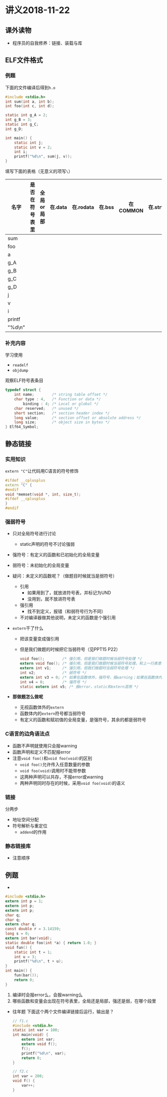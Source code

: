 # 讲义2018-11-22

## 课外读物

+ 程序员的自我修养：链接、装载与库

## ELF文件格式

### 例题

下面的文件编译后得到`h.o`

```c
#include <stdio.h>
int sum(int a, int b);
int foo(int c, int d);

static int g_A = 2;
int g_B = 3;
static int g_C;
int g_D;

int main() {
    static int j;
    static int v = 2;
    int i;
    printf("%d\n", sum(j, v));
}
```

填写下面的表格（无意义的项写`\`）

| 名字   | 是否在符号表里 | 全局 or 局部 | 在.data | 在.rodata | 在.bss | 在COMMON | 在.strtab |
| ------ | -------------- | ------------ | ------- | --------- | ------ | -------- | --------- |
| sum    |                |              |         |           |        |          |           |
| foo    |                |              |         |           |        |          |           |
| a      |                |              |         |           |        |          |           |
| g_A    |                |              |         |           |        |          |           |
| g_B    |                |              |         |           |        |          |           |
| g_C    |                |              |         |           |        |          |           |
| g_D    |                |              |         |           |        |          |           |
| j      |                |              |         |           |        |          |           |
| v      |                |              |         |           |        |          |           |
| i      |                |              |         |           |        |          |           |
| printf |                |              |         |           |        |          |           |
| "%d\n" |                |              |         |           |        |          |           |
<!--
| 名字   | 是否在符号表里 | 全局 or 局部 | 在.data | 在.rodata | 在.bss | 在COMMON | 在.strtab |
| ------ | -------------- | ------------ | ------- | --------- | ------ | -------- | --------- |
| sum    | Y              | G            |         |           |        |          | Y         |
| foo    | N              | \            |         |           |        |          |           |
| a      | N              | \            |         |           |        |          |           |
| g_A    | Y              | L            | Y       |           |        |          | Y         |
| g_B    | Y              | G            | Y       |           |        |          | Y         |
| g_C    | Y              | L            |         |           | Y      |          | Y         |
| g_D    | Y              | G            |         |           |        | Y        | Y         |
| j      | Y              | L            |         |           | Y      |          | Y         |
| v      | Y              | L            | Y       |           |        |          | Y         |
| i      | N              | \            |         |           |        |          |           |
| printf | Y              | G            |         |           |        |          | Y         |
| "%d\n" | N              | \            |         | Y         |        |          |           |

注意：

+ COMMON：未初始化的全局变量
+ .bss: 未初始化的静态变量，初始化为0的全局或静态变量
-->
### 补充内容

学习使用

- `readelf`
- `objdump`

观察ELF符号表条目

```c
typedef struct {
    int name;        /* string table offset */
    char type : 4,   /* Function or data */
        binding : 4; /* Local or global */
    char reserved;   /* unused */
    short section;   /* section header index */
    long value;      /* section offset or absolute address */
    long size;       /* object size in bytes */
} Elf64_Symbol;
```

## 静态链接

### 实用知识

`extern "C"`让代码用C语言的符号修饰

```c++
#ifdef __cplusplus
extern "C" {
#endif
void *memset(void *, int, size_t);
#ifdef __cplusplus
}
#endif
```

### 强弱符号

+ 只对全局符号进行讨论
  + static声明的符号不讨论强弱

+ 强符号：有定义的函数和已初始化的全局变量

+ 弱符号：未初始化的全局变量

+ 疑问：未定义的函数呢？（做题目时候就当是弱符号）

  + 引用
    + 如果用到了，就放进符号表，并标记为UND
    + 没用到，就不放进符号表
  + 强引用
    + 找不到定义，报错（和弱符号行为不同）
  + 不对编译器做其他说明，未定义的函数是个强引用

+ `extern`干了什么

  + 把该变量变成强引用

  + 但是我们做题的时候把它当弱符号（见PPT15 P22）

    ```c
    void foo();        /* 强引用，但是我们做题时候当弱符号处理 */
    extern void foo(); /* 强引用，但是我们做题时候当弱符号处理。和上一行表意相同 */
    extern int v1;     /* 强引用，但我们做题时当弱符号处理 */
    int v2;            /* 弱符号 */
    extern int v3 = 0; /* 如果在函数体外，强符号，报warning；如果在函数体内，报error */
    int v4 = 0;        /* 强符号 */
    static extern int v5; /* 报error，static和extern混用 */
    ```

+ **那做题怎么做呢**

  + 无视函数体外的`extern`
  + 函数体内的`extern`符号都当弱符号
  + 有定义的函数和赋初值的全局变量，是强符号，其余的都是弱符号

### C语言的边角语法点

+ 函数不声明就使用只会报warning
+ 函数声明和定义不匹配报error
+ 注意`void foo()`和`void foo(void)`的区别
  + `void foo()`允许传入任意数量的参数
  + `void foo(void)`调用时不能带参数
  + 这两种声明可以共存，不报error或warning
  + 两种声明同时存在的时候，采用`void foo(void)`的语义

### 链接

分两步

+ 地址空间分配
+ 符号解析与重定位
  + `addend`的作用

### 静态链接库

+ 注意顺序

## 例题

-

```c
#include <stdio.h>
extern int p = 1;
extern int p;
extern int p;
char q;
char q;
extern char q;
const double r = 3.14159;
long s = 0;
extern int bar(void);
static double foo(int *a) { return 1.0; }
void fun() {
    static int t = 1;
    int u = 3;
    printf("%d\n", t + u);
}
int main() {
    fun(bar());
    return 0;
}
```

1. 编译时会报error么，会报warning么
2. 哪些函数和变量会出现在符号表里，全局还是局部，强还是弱，在哪个段里

- 往年题
  下面这个两个文件编译链接后运行，输出是？

  ```c
  // f1.c
  #include <stdio.h>
  static int var = 100;
  int main(void) {
      extern int var;
      extern void f();
      f();
      printf("%d\n", var);
      return 0;
  }
  ```

  ```c
  // f2.c
  int var = 200;
  void f() {
      var++;
  }
  ```
